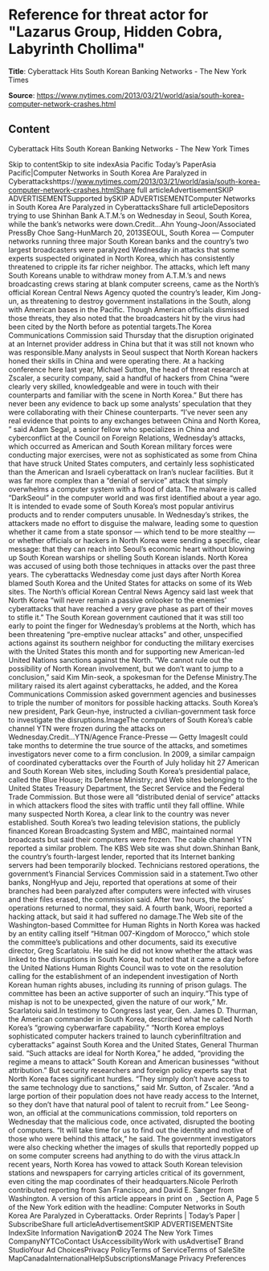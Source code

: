 # Reference for threat actor for "Lazarus Group, Hidden Cobra, Labyrinth Chollima"

**Title**: Cyberattack Hits South Korean Banking Networks - The New York Times

**Source**: https://www.nytimes.com/2013/03/21/world/asia/south-korea-computer-network-crashes.html

## Content




Cyberattack Hits South Korean Banking Networks - The New York Times
  




















Skip to contentSkip to site indexAsia Pacific Today’s PaperAsia Pacific|Computer Networks in South Korea Are Paralyzed in Cyberattackshttps://www.nytimes.com/2013/03/21/world/asia/south-korea-computer-network-crashes.htmlShare full articleAdvertisementSKIP ADVERTISEMENTSupported bySKIP ADVERTISEMENTComputer Networks in South Korea Are Paralyzed in CyberattacksShare full articleDepositors trying to use Shinhan Bank A.T.M.’s on Wednesday in Seoul, South Korea, while the bank’s networks were down.Credit...Ahn Young-Joon/Associated PressBy Choe Sang-HunMarch 20, 2013SEOUL, South Korea — Computer networks running three major South Korean banks and the country’s two largest broadcasters were paralyzed Wednesday in attacks that some experts suspected originated in North Korea, which has consistently threatened to cripple its far richer neighbor. The attacks, which left many South Koreans unable to withdraw money from A.T.M.’s and news broadcasting crews staring at blank computer screens, came as the North’s official Korean Central News Agency quoted the country’s leader, Kim Jong-un, as threatening to destroy government installations in the South, along with American bases in the Pacific. Though American officials dismissed those threats, they also noted that the broadcasters hit by the virus had been cited by the North before as potential targets.The Korea Communications Commission said Thursday that the disruption originated at an Internet provider address in China but that it was still not known who was responsible.Many analysts in Seoul suspect that North Korean hackers honed their skills in China and were operating there. At a hacking conference here last year, Michael Sutton, the head of threat research at Zscaler, a security company, said a handful of hackers from China “were clearly very skilled, knowledgeable and were in touch with their counterparts and familiar with the scene in North Korea.” But there has never been any evidence to back up some analysts’ speculation that they were collaborating with their Chinese counterparts. “I’ve never seen any real evidence that points to any exchanges between China and North Korea, ” said Adam Segal, a senior fellow who specializes in China and cyberconflict at the Council on Foreign Relations, Wednesday’s attacks, which occurred as American and South Korean military forces were conducting major exercises, were not as sophisticated as some from China that have struck United States computers, and certainly less sophisticated than the American and Israeli cyberattack on Iran’s nuclear facilities. But it was far more complex than a “denial of service” attack that simply overwhelms a computer system with a flood of data. The malware is called “DarkSeoul” in the computer world and was first identified about a year ago. It is intended to evade some of South Korea’s most popular antivirus products and to render computers unusable. In Wednesday’s strikes, the attackers made no effort to disguise the malware, leading some to question whether it came from a state sponsor — which tend to be more stealthy — or whether officials or hackers in North Korea were sending a specific, clear message: that they can reach into Seoul’s economic heart without blowing up South Korean warships or shelling South Korean islands. North Korea was accused of using both those techniques in attacks over the past three years. The cyberattacks Wednesday come just days after North Korea blamed South Korea and the United States for attacks on some of its Web sites. The North’s official Korean Central News Agency said last week that North Korea “will never remain a passive onlooker to the enemies’ cyberattacks that have reached a very grave phase as part of their moves to stifle it.” The South Korean government cautioned that it was still too early to point the finger for Wednesday’s problems at the North, which has been threatening “pre-emptive nuclear attacks” and other, unspecified actions against its southern neighbor for conducting the military exercises with the United States this month and for supporting new American-led United Nations sanctions against the North. “We cannot rule out the possibility of North Korean involvement, but we don’t want to jump to a conclusion,” said Kim Min-seok, a spokesman for the Defense Ministry.The military raised its alert against cyberattacks, he added, and the Korea Communications Commission asked government agencies and businesses to triple the number of monitors for possible hacking attacks. South Korea’s new president, Park Geun-hye, instructed a civilian-government task force to investigate the disruptions.ImageThe computers of South Korea’s cable channel YTN were frozen during the attacks on Wednesday.Credit...YTN/Agence France-Presse — Getty ImagesIt could take months to determine the true source of the attacks, and sometimes investigators never come to a firm conclusion. In 2009, a similar campaign of coordinated cyberattacks over the Fourth of July holiday hit 27 American and South Korean Web sites, including South Korea’s presidential palace, called the Blue House; its Defense Ministry; and Web sites belonging to the United States Treasury Department, the Secret Service and the Federal Trade Commission. But those were all “distributed denial of service” attacks in which attackers flood the sites with traffic until they fall offline. While many suspected North Korea, a clear link to the country was never established. South Korea’s two leading television stations, the publicly financed Korean Broadcasting System and MBC, maintained normal broadcasts but said their computers were frozen. The cable channel YTN reported a similar problem. The KBS Web site was shut down.Shinhan Bank, the country’s fourth-largest lender, reported that its Internet banking servers had been temporarily blocked. Technicians restored operations, the government’s Financial Services Commission said in a statement.Two other banks, NongHyup and Jeju, reported that operations at some of their branches had been paralyzed after computers were infected with viruses and their files erased, the commission said. After two hours, the banks’ operations returned to normal, they said. A fourth bank, Woori, reported a hacking attack, but said it had suffered no damage.The Web site of the Washington-based Committee for Human Rights in North Korea was hacked by an entity calling itself “Hitman 007-Kingdom of Morocco,” which stole the committee’s publications and other documents, said its executive director, Greg Scarlatoiu. He said he did not know whether the attack was linked to the disruptions in South Korea, but noted that it came a day before the United Nations Human Rights Council was to vote on the resolution calling for the establishment of an independent investigation of North Korean human rights abuses, including its running of prison gulags. The committee has been an active supporter of such an inquiry.“This type of mishap is not to be unexpected, given the nature of our work,” Mr. Scarlatoiu said.In testimony to Congress last year, Gen. James D. Thurman, the American commander in South Korea, described what he called North Korea’s “growing cyberwarfare capability.” “North Korea employs sophisticated computer hackers trained to launch cyberinfiltration and cyberattacks” against South Korea and the United States, General Thurman said. “Such attacks are ideal for North Korea,” he added, “providing the regime a means to attack” South Korean and American businesses “without attribution.” But security researchers and foreign policy experts say that North Korea faces significant hurdles. “They simply don’t have access to the same technology due to sanctions,” said Mr. Sutton, of Zscaler. “And a large portion of their population does not have ready access to the Internet, so they don’t have that natural pool of talent to recruit from.” Lee Seong-won, an official at the communications commission, told reporters on Wednesday that the malicious code, once activated, disrupted the booting of computers. “It will take time for us to find out the identity and motive of those who were behind this attack,” he said. The government investigators were also checking whether the images of skulls that reportedly popped up on some computer screens had anything to do with the virus attack.In recent years, North Korea has vowed to attack South Korean television stations and newspapers for carrying articles critical of its government, even citing the map coordinates of their headquarters.Nicole Perlroth contributed reporting from San Francisco, and David E. Sanger from Washington. A version of this article appears in print on  , Section A, Page 5 of the New York edition with the headline: Computer Networks in South Korea Are Paralyzed in Cyberattacks. Order Reprints | Today’s Paper | SubscribeShare full articleAdvertisementSKIP ADVERTISEMENTSite IndexSite Information Navigation© 2024 The New York Times CompanyNYTCoContact UsAccessibilityWork with usAdvertiseT Brand StudioYour Ad ChoicesPrivacy PolicyTerms of ServiceTerms of SaleSite MapCanadaInternationalHelpSubscriptionsManage Privacy Preferences















